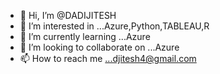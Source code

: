 - 👋 Hi, I’m @DADIJITESH
- 👀 I’m interested in ...Azure,Python,TABLEAU,R
- 🌱 I’m currently learning ...Azure
- 💞️ I’m looking to collaborate on ...Azure
- 📫 How to reach me ...djitesh4@gmail.com

<!---
DADIJITESH/DADIJITESH is a ✨ special ✨ repository because its `README.md` (this file) appears on your GitHub profile.
You can click the Preview link to take a look at your changes.
--->

